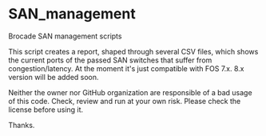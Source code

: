 # SAN_management
Brocade SAN management scripts

This script creates a report, shaped through several CSV files, which shows the current ports of the passed SAN switches that suffer from congestion/latency.
At the moment it's just compatible with FOS 7.x. 8.x version will be added soon.

Neither the owner nor GitHub organization are responsible of a bad usage of this code. Check, review and run at your own risk.
Please check the license before using it.

Thanks.
